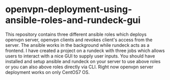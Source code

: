 # openvpn-deployment-using-ansible-roles-and-rundeck-gui
This repository contains three different ansible roles which deploys openvpn server, openvpn clients and revokes client's access from the server.
The ansible works in the background while rundeck acts as a frontend. I have created a project on a rundeck with three jobs which allows users to interact with a nice GUI to supply user inputs.
You should have installed and setup ansible and rundeck on your server to use above roles or you can also above roles directly via CLI.
Right now openvpn server deployment works on only CentOS7 OS. 
